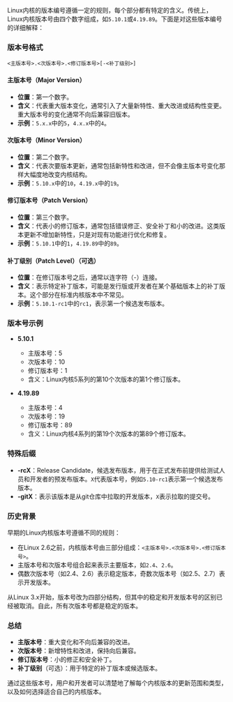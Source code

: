 Linux内核的版本编号遵循一定的规则，每个部分都有特定的含义。传统上，Linux内核版本号由四个数字组成，如`5.10.1`或`4.19.89`。下面是对这些版本编号的详细解释：

### 版本号格式

```
<主版本号>.<次版本号>.<修订版本号>[-<补丁级别>]
```

#### 主版本号（Major Version）

- **位置**：第一个数字。
- **含义**：代表重大版本变化，通常引入了大量新特性、重大改进或结构性变更。重大版本号的变化通常不向后兼容旧版本。
- **示例**：`5.x.x`中的`5`，`4.x.x`中的`4`。

#### 次版本号（Minor Version）

- **位置**：第二个数字。
- **含义**：代表次要版本更新，通常包括新特性和改进，但不会像主版本号变化那样大幅度地改变内核结构。
- **示例**：`5.10.x`中的`10`，`4.19.x`中的`19`。

#### 修订版本号（Patch Version）

- **位置**：第三个数字。
- **含义**：代表小的修订版本，通常包括错误修正、安全补丁和小的改进。这类版本更新不增加新特性，只是对现有功能进行优化和修复。
- **示例**：`5.10.1`中的`1`，`4.19.89`中的`89`。

#### 补丁级别（Patch Level）（可选）

- **位置**：在修订版本号之后，通常以连字符（-）连接。
- **含义**：表示特定补丁版本，可能是发行版或开发者在某个基础版本上的补丁版本。这个部分在标准内核版本中不常见。
- **示例**：`5.10.1-rc1`中的`rc1`，表示第一个候选发布版本。

### 版本号示例

- **5.10.1**
    - 主版本号：5
    - 次版本号：10
    - 修订版本号：1
    - 含义：Linux内核5系列的第10个次版本的第1个修订版本。

- **4.19.89**
    - 主版本号：4
    - 次版本号：19
    - 修订版本号：89
    - 含义：Linux内核4系列的第19个次版本的第89个修订版本。

### 特殊后缀

- **-rcX**：Release Candidate，候选发布版本，用于在正式发布前提供给测试人员和开发者的预发布版本。`X`代表版本号，例如`5.10-rc1`表示第一个候选发布版本。
- **-gitX**：表示该版本是从git仓库中拉取的开发版本，`X`表示拉取的提交号。

### 历史背景

早期的Linux内核版本号遵循不同的规则：
- 在Linux 2.6之前，内核版本号由三部分组成：`<主版本号>.<次版本号>.<修订版本号>`。
- 主版本号和次版本号组合起来表示主要版本，如`2.4`、`2.6`。
- 偶数次版本号（如2.4、2.6）表示稳定版本，奇数次版本号（如2.5、2.7）表示开发版本。

从Linux 3.x开始，版本号改为四部分结构，但其中的稳定和开发版本号的区别已经被取消。自此，所有次版本号都是稳定的版本。

### 总结

- **主版本号**：重大变化和不向后兼容的改进。
- **次版本号**：新增特性和改进，保持向后兼容。
- **修订版本号**：小的修正和安全补丁。
- **补丁级别**（可选）：用于特定的补丁版本或候选版本。

通过这些版本号，用户和开发者可以清楚地了解每个内核版本的更新范围和类型，以及如何选择适合自己的内核版本。